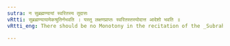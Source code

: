 ```yaml
---
sutra: न सुब्रह्मण्यायां स्वरितस्य तूदात्तः
vRtti: सुब्रह्मण्यायामेकश्रुतिर्नभवति । यस्तु लक्षणप्राप्तः स्वरितस्तस्योदात्त आदेशो भवति ॥
vRtti_eng: There should be no Monotony in the recitation of the _Subrahmanya_ hymns and in those hymns, the vowels, that would otherwise have taken the _svarita_ accent, take the _udatta_ accent instead.

---
```

